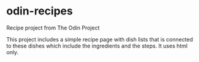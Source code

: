# odin-recipes
Recipe project from The Odin Project

This project includes a simple recipe page with dish lists that is connected to these dishes which include the ingredients and the steps. It uses html only.
